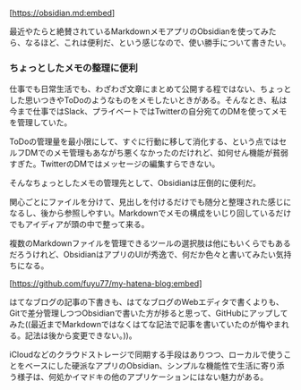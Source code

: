 [https://obsidian.md:embed]

最近やたらと絶賛されているMarkdownメモアプリのObsidianを使ってみたら、なるほど、これは便利だ、という感じなので、使い勝手について書きたい。

### ちょっとしたメモの整理に便利

仕事でも日常生活でも、わざわざ文章にまとめて公開する程ではない、ちょっとした思いつきやToDoのようなものをメモしたいときがある。そんなとき、私は今まで仕事ではSlack、プライベートではTwitterの自分宛てのDMを使ってメモを管理していた。

ToDoの管理量を最小限にして、すぐに行動に移して消化する、という点ではセルフDMでのメモ管理もあながち悪くなかったのだけれど、如何せん機能が貧弱すぎた。TwitterのDMではメッセージの編集すらできない。

そんなちょっとしたメモの管理先として、Obsidianは圧倒的に便利だ。

関心ごとにファイルを分けて、見出しを付けるだけでも随分と整理された感じになるし、後から参照しやすい。Markdownでメモの構成をいじり回しているだけでもアイディアが頭の中で整って来る。

複数のMarkdownファイルを管理できるツールの選択肢は他にもいくらでもあるだろうけれど、ObsidianはアプリのUIが秀逸で、何だか色々と書いてみたい気持ちになる。

[https://github.com/fuyu77/my-hatena-blog:embed]

はてなブログの記事の下書きも、はてなブログのWebエディタで書くよりも、Gitで差分管理しつつObsidianで書いた方が捗ると思って、GitHubにアップしてみた((最近までMarkdownではなくはてな記法で記事を書いていたのが悔やまれる。記法は後から変更できない。))。

iCloudなどのクラウドストレージで同期する手段はありつつ、ローカルで使うことをベースにした硬派なアプリのObsidian、シンプルな機能性で生活に寄り添う様子は、何処かイマドキの他のアプリケーションにはない魅力がある。